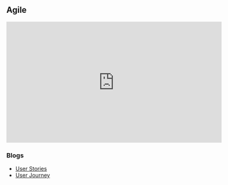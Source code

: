 ## Agile

<iframe width="560" height="315" src="https://www.youtube.com/embed/ZZ_vnqvW4DQ" frameborder="0" allow="accelerometer; autoplay; clipboard-write; encrypted-media; gyroscope; picture-in-picture" allowfullscreen></iframe>

### Blogs
* [User Stories](https://www.mountaingoatsoftware.com/agile/user-stories)
* [User Journey](https://uxmentor.me/user-journeys-beginners-guide/)